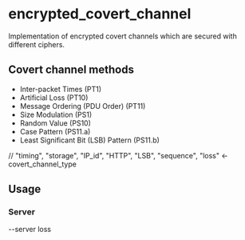 # encrypted_covert_channel
Implementation of encrypted covert channels which are secured with different ciphers.
## Covert channel methods
- Inter-packet Times (PT1)
- Artificial Loss (PT10)
- Message Ordering (PDU Order) (PT11)
- Size Modulation (PS1)
- Random Value (PS10)
- Case Pattern (PS11.a)
- Least Significant Bit (LSB) Pattern (PS11.b)

// "timing", "storage", "IP_id", "HTTP", "LSB", "sequence", "loss" <- covert_channel_type

## Usage
### Server
--server loss
